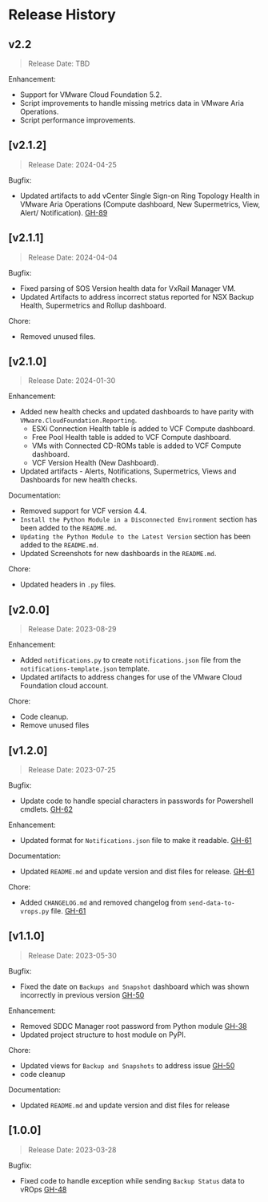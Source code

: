 # Release History

## v2.2

> Release Date: TBD

Enhancement:

  - Support for VMware Cloud Foundation 5.2.
  - Script improvements to handle missing metrics data in VMware Aria Operations.
  - Script performance improvements.

## [v2.1.2]

> Release Date: 2024-04-25

Bugfix:

- Updated artifacts to add vCenter Single Sign-on Ring Topology Health in VMware Aria Operations (Compute dashboard, New Supermetrics, View, Alert/ Notification). [GH-89](https://github.com/vmware-samples/validated-solutions-for-cloud-foundation/issues/89)

## [v2.1.1]

> Release Date: 2024-04-04

Bugfix:

- Fixed parsing of SOS Version health data for VxRail Manager VM.
- Updated Artifacts to address incorrect status reported for NSX Backup Health, Supermetrics and Rollup dashboard.

Chore:

- Removed unused files.

## [v2.1.0]

> Release Date: 2024-01-30

Enhancement:

- Added new health checks and updated dashboards to have parity with `VMware.CloudFoundation.Reporting`.
  - ESXi Connection Health table is added to VCF Compute dashboard.
  - Free Pool Health table is added to VCF Compute dashboard.
  - VMs with Connected CD-ROMs table is added to VCF Compute dashboard.
  - VCF Version Health (New Dashboard).
- Updated artifacts - Alerts, Notifications, Supermetrics, Views and Dashboards for new health checks.

Documentation:

- Removed support for VCF version 4.4.
- `Install the Python Module in a Disconnected Environment` section has been added to the `README.md`.
- `Updating the Python Module to the Latest Version` section has been added to the `README.md`.
- Updated Screenshots for new dashboards in the `README.md`.

Chore:

- Updated headers in `.py` files.

## [v2.0.0]

> Release Date: 2023-08-29

Enhancement:

- Added `notifications.py` to create `notifications.json` file from the `notifications-template.json` template.
- Updated artifacts to address changes for use of the VMware Cloud Foundation cloud account.

Chore:

- Code cleanup.
- Remove unused files

## [v1.2.0]

> Release Date: 2023-07-25

Bugfix:

- Update code to handle special characters in passwords for Powershell cmdlets. [GH-62](https://github.com/vmware-samples/validated-solutions-for-cloud-foundation/issues/62)

Enhancement:

- Updated format for `Notifications.json` file to make it readable. [GH-61](https://github.com/vmware-samples/validated-solutions-for-cloud-foundation/issues/61)

Documentation:

- Updated `README.md` and update version and dist files for release. [GH-61](https://github.com/vmware-samples/validated-solutions-for-cloud-foundation/issues/61)

Chore:

- Added `CHANGELOG.md` and removed changelog from `send-data-to-vrops.py` file. [GH-61](https://github.com/vmware-samples/validated-solutions-for-cloud-foundation/issues/61)

## [v1.1.0]

> Release Date: 2023-05-30

Bugfix:

- Fixed the date on `Backups and Snapshot` dashboard which was shown incorrectly in previous version [GH-50](https://github.com/vmware-samples/validated-solutions-for-cloud-foundation/issues/50)


Enhancement:

- Removed SDDC Manager root password from Python module [GH-38](https://github.com/vmware-samples/validated-solutions-for-cloud-foundation/issues/38)
- Updated project structure to host module on PyPI.


Chore:

- Updated views for `Backup and Snapshots` to address issue [GH-50](https://github.com/vmware-samples/validated-solutions-for-cloud-foundation/issues/50)
- code cleanup

Documentation:

- Updated `README.md` and update version and dist files for release

## [1.0.0]

> Release Date: 2023-03-28

Bugfix:

- Fixed code to handle exception while sending `Backup Status` data to vROps [GH-48](https://github.com/vmware-samples/validated-solutions-for-cloud-foundation/issues/48)

